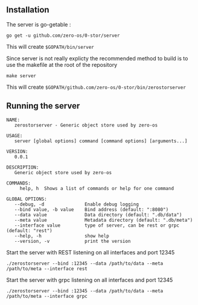 ## Installation

The server is go-getable :
```
go get -u github.com/zero-os/0-stor/server
```
This will create `$GOPATH/bin/server`


Since server is not really explicty the recommended method to build is to use the makefile at the root of the repository

```shell
make server
```
This will create `$GOPATH/github.com/zero-os/0-stor/bin/zerostorserver`


## Running the server
```
NAME:
   zerostorserver - Generic object store used by zero-os

USAGE:
   server [global options] command [command options] [arguments...]

VERSION:
   0.0.1

DESCRIPTION:
   Generic object store used by zero-os

COMMANDS:
     help, h  Shows a list of commands or help for one command

GLOBAL OPTIONS:
   --debug, -d               Enable debug logging
   --bind value, -b value    Bind address (default: ":8080")
   --data value              Data directory (default: ".db/data")
   --meta value              Metadata directory (default: ".db/meta")
   --interface value         type of server, can be rest or grpc (default: "rest")
   --help, -h                show help
   --version, -v             print the version

```

Start the server with REST listening on all interfaces and port 12345
```shell
./zerostorserver --bind :12345 --data /path/to/data --meta /path/to/meta --interface rest
```

Start the server with grpc listening on all interfaces and port 12345
```shell
./zerostorserver --bind :12345 --data /path/to/data --meta /path/to/meta --interface grpc
```